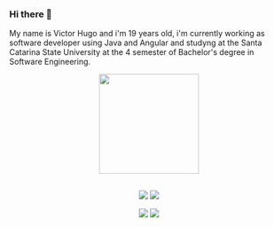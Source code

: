 ### Hi there 👋
My name is Victor Hugo and i'm 19 years old, i'm currently working as software developer using Java and Angular and studyng at the Santa Catarina State University at the 4 semester of Bachelor's degree in Software Engineering.

<div align="center">
  <a href="https://github.com/vhbeltramini">
  <img height="180em" src="https://github-readme-stats.vercel.app/api/top-langs/?username=vhbeltramini&layout=compact&langs_count=7&theme=dark"/>
</div>
  
  ##
  
<div align="center">
  <a href="https://instagram.com/vhbeltramini_" target="_blank"><img src="https://img.shields.io/badge/-Instagram-%23E4405F?style=for-the-badge&logo=instagram&logoColor=white" target="_blank"></a> 
  <a href="https://www.twitch.tv/vhbeltramini" target="_blank"><img src="https://img.shields.io/badge/Twitch-9146FF?style=for-the-badge&logo=twitch&logoColor=white" target="_blank"></a>
  
  <a href = "mailto:vhbeltramini@gmail.com"><img src="https://img.shields.io/badge/-Gmail-%23333?style=for-the-badge&logo=gmail&logoColor=white" target="_blank"></a>
  <a href="https://www.linkedin.com/in/vhbeltramini" target="_blank"><img src="https://img.shields.io/badge/-LinkedIn-%230077B5?style=for-the-badge&logo=linkedin&logoColor=white" target="_blank"></a>  
 
  
</div>
